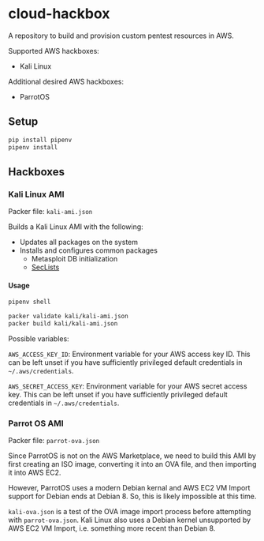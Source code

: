 # cloud-hackbox

A repository to build and provision custom pentest resources in AWS.

Supported AWS hackboxes:

- Kali Linux

Additional desired AWS hackboxes:

- ParrotOS

## Setup

```bash
pip install pipenv
pipenv install
```

## Hackboxes

### Kali Linux AMI

Packer file: `kali-ami.json`

Builds a Kali Linux AMI with the following:

- Updates all packages on the system
- Installs and configures common packages
  - Metasploit DB initialization
  - [SecLists](https://github.com/danielmiessler/SecLists)

#### Usage

```bash
pipenv shell

packer validate kali/kali-ami.json
packer build kali/kali-ami.json
```

Possible variables:

`AWS_ACCESS_KEY_ID`: Environment variable for your AWS access key ID.
This can be left unset if you have sufficiently privileged default credentials in `~/.aws/credentials`.

`AWS_SECRET_ACCESS_KEY`: Environment variable for your AWS secret access key.
This can be left unset if you have sufficiently privileged default credentials in `~/.aws/credentials`.

### Parrot OS AMI

Packer file: `parrot-ova.json`

Since ParrotOS is not on the AWS Marketplace, we need to build this AMI by first creating an ISO image, converting it into an OVA file, and then importing it into AWS EC2.

However, ParrotOS uses a modern Debian kernal and AWS EC2 VM Import support for Debian ends at Debian 8. So, this is likely impossible at this time.

`kali-ova.json` is a test of the OVA image import process before attempting with `parrot-ova.json`. Kali Linux also uses a Debian kernel unsupported by AWS EC2 VM Import, i.e. something more recent than Debian 8.

